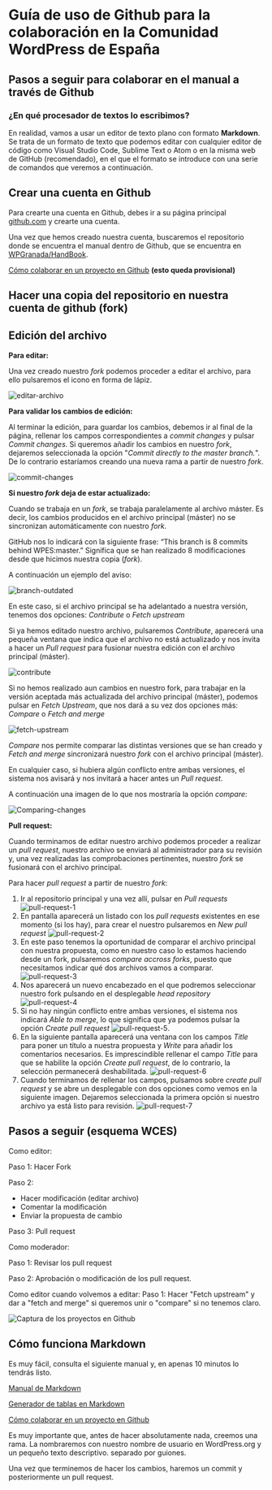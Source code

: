# Guía de uso de Github para la colaboración en la Comunidad WordPress de España

## Pasos a seguir para colaborar en el manual a través de Github

### ¿En qué procesador de textos lo escribimos?
En realidad, vamos a usar un editor de texto plano con formato **Markdown**. Se trata de un formato de texto que podemos editar con cualquier editor de código como Visual Studio Code, Sublime Text o Atom o en la misma web de GitHub (recomendado), en el que el formato se introduce con una serie de comandos que veremos a continuación.

## Crear una cuenta en Github
Para crearte una cuenta en Github, debes ir a su página principal [github.com](https://github.com/) y crearte una cuenta.

Una vez que hemos creado nuestra cuenta, buscaremos el repositorio donde se encuentra el manual dentro de Github, que se encuentra en [WPGranada/HandBook](https://github.com/WPES/spain-handbook).

[Cómo colaborar en un proyecto en Github](https://gist.github.com/BCasal/026e4c7f5c71418485c1) **(esto queda provisional)**

## Hacer una copia del repositorio en nuestra cuenta de github (fork)


## Edición del archivo

**Para editar:**

Una vez creado nuestro *fork* podemos proceder a editar el archivo, para ello pulsaremos el icono en forma de lápiz.

![editar-archivo](https://github.com/AlexMusetti/spain-handbook/blob/c932e5905c888d32679236e58023be6e68fb04ff/manual-github/assets/editar-archivo.png)

**Para validar los cambios de edición:**

Al terminar la edición, para guardar los cambios, debemos ir al final de la página, rellenar los campos correspondientes a *commit changes* y pulsar *Commit changes*.
Si queremos añadir los cambios en nuestro *fork*, dejaremos seleccionada la opción "*Commit directly to the master branch.*". De lo contrario estaríamos creando una nueva rama a partir de nuestro *fork*.

![commit-changes](https://github.com/AlexMusetti/spain-handbook/blob/32d9431ffc9bcc68a89f6a2fd8e999fbf944b702/manual-github/assets/commit-changes.png)

**Si nuestro *fork* deja de estar actualizado:**

Cuando se trabaja en un *fork*, se trabaja paralelamente al archivo máster. Es decir, los cambios producidos en el archivo principal (máster) no se sincronizan automáticamente con nuestro *fork*.

GitHub nos lo indicará con la siguiente frase:
“This branch is 8 commits behind WPES:master.”
Significa que se han realizado 8 modificaciones desde que hicimos nuestra copia (*fork*).

A continuación un ejemplo del aviso:

![branch-outdated](https://github.com/AlexMusetti/spain-handbook/blob/afa1336b95b12fab6848cedb8d76146e2de423a9/manual-github/assets/branch-outdated.png)

En este caso, si el archivo principal se ha adelantado a nuestra versión, tenemos dos opciones: *Contribute* o *Fetch upstream*

Si ya hemos editado nuestro archivo, pulsaremos *Contribute*, aparecerá una pequeña ventana que indica que el archivo no está actualizado y nos invita a hacer un *Pull request* para fusionar nuestra edición con el archivo principal (máster).

![contribute](https://github.com/AlexMusetti/spain-handbook/blob/afa1336b95b12fab6848cedb8d76146e2de423a9/manual-github/assets/contribute.png)

Si no hemos realizado aun cambios en nuestro fork, para trabajar en la versión aceptada más actualizada del archivo principal (máster), podemos pulsar en *Fetch Upstream*, que nos dará a su vez dos opciones más: *Compare* o *Fetch and merge*

![fetch-upstream](https://github.com/AlexMusetti/spain-handbook/blob/afa1336b95b12fab6848cedb8d76146e2de423a9/manual-github/assets/fetch-upstream.png)

*Compare* nos permite comparar las distintas versiones que se han creado y *Fetch and merge* sincronizará nuestro *fork* con el archivo principal (máster). 

En cualquier caso, si hubiera algún conflicto entre ambas versiones, el sistema nos avisará y nos invitará a hacer antes un *Pull request*.

A continuación una imagen de lo que nos mostraría la opción *compare*:

![Comparing-changes](https://github.com/AlexMusetti/spain-handbook/blob/afa1336b95b12fab6848cedb8d76146e2de423a9/manual-github/assets/Comparing-changes.png)

**Pull request:**

Cuando terminamos de editar nuestro archivo podemos proceder a realizar un *pull request*, nuestro archivo se enviará al administrador para su revisión y, una vez realizadas las comprobaciones pertinentes, nuestro *fork* se fusionará con el archivo principal.

Para hacer *pull request* a partir de nuestro *fork*:

1. Ir al repositorio principal y una vez allí, pulsar en *Pull requests*
![pull-request-1](https://github.com/AlexMusetti/spain-handbook/blob/679a74e857e45abac3de1855ef13291e299c1cbc/manual-github/assets/pull-request-1.png)
2. En pantalla aparecerá un listado con los *pull requests* existentes en ese momento (si los hay), para crear el nuestro pulsaremos en *New pull request*
![pull-request-2](https://github.com/AlexMusetti/spain-handbook/blob/679a74e857e45abac3de1855ef13291e299c1cbc/manual-github/assets/pull-request-2.png)
3. En este paso tenemos la oportunidad de comparar el archivo principal con nuestra propuesta, como en nuestro caso lo estamos haciendo desde un fork, pulsaremos *compare accross forks*, puesto que necesitamos indicar qué dos archivos vamos a comparar.
![pull-request-3](https://github.com/AlexMusetti/spain-handbook/blob/679a74e857e45abac3de1855ef13291e299c1cbc/manual-github/assets/pull-request-3.png)
4. Nos aparecerá un nuevo encabezado en el que podremos seleccionar nuestro fork pulsando en el desplegable *head repository*
![pull-request-4](https://github.com/AlexMusetti/spain-handbook/blob/679a74e857e45abac3de1855ef13291e299c1cbc/manual-github/assets/pull-request-4.png)
5. Si no hay ningún conflicto entre ambas versiones, el sistema nos indicará *Able to merge*, lo que significa que ya podemos pulsar la opción *Create pull request*
![pull-request-5](https://github.com/AlexMusetti/spain-handbook/blob/679a74e857e45abac3de1855ef13291e299c1cbc/manual-github/assets/pull-request-5.png).
6. En la siguiente pantalla aparecerá una ventana con los campos *Title* para poner un título a nuestra propuesta y *Write* para añadir los comentarios necesarios. Es imprescindible rellenar el campo *Title* para que se habilite la opción *Create pull request*, de lo contrario, la selección permanecerá deshabilitada.
![pull-request-6](https://github.com/AlexMusetti/spain-handbook/blob/2198d3ee5d93c4bd7a77ffea5ac04f506afb738a/manual-github/assets/pull-request-6.png)
7. Cuando terminamos de rellenar los campos, pulsamos sobre *create pull request* y se abre un desplegable con dos opciones como vemos en la siguiente imagen. Dejaremos seleccionada la primera opción si nuestro archivo ya está listo para revisión.
![pull-request-7](https://github.com/AlexMusetti/spain-handbook/blob/15876801347ec678982a08cf3d4fbb93500156ea/manual-github/assets/pull-request-7.png)


## Pasos a seguir (esquema WCES)

Como editor:

Paso 1: Hacer Fork

Paso 2: 
- Hacer modificación (editar archivo)
- Comentar la modificación
- Enviar la propuesta de cambio

Paso 3: Pull request


Como moderador:

Paso 1: Revisar los pull request

Paso 2: Aprobación o modificación de los pull request.


Como editor cuando volvemos a editar:
Paso 1: Hacer "Fetch upstream" y dar a "fetch and merge" si queremos unir o "compare" si no tenemos claro.

![Captura de los proyectos en Github](https://github.com/WPES/spain-handbook/blob/master/manual-github/assets/Pasted-image-20211125184751.png "pie de foto")






## Cómo funciona Markdown

Es muy fácil, consulta el siguiente manual y, en apenas 10 minutos lo tendrás listo.

[Manual de Markdown](https://commonmark.org/help/)

[Generador de tablas en Markdown](https://www.tablesgenerator.com/markdown_tables)

[Cómo colaborar en un proyecto en Github](https://gist.github.com/BCasal/026e4c7f5c71418485c1)

Es muy importante que, antes de hacer absolutamente nada, creemos una rama. La nombraremos con nuestro nombre de usuario en WordPress.org y un pequeño texto descriptivo. separado por guiones.

Una vez que terminemos de hacer los cambios, haremos un commit y posteriormente un pull request.

